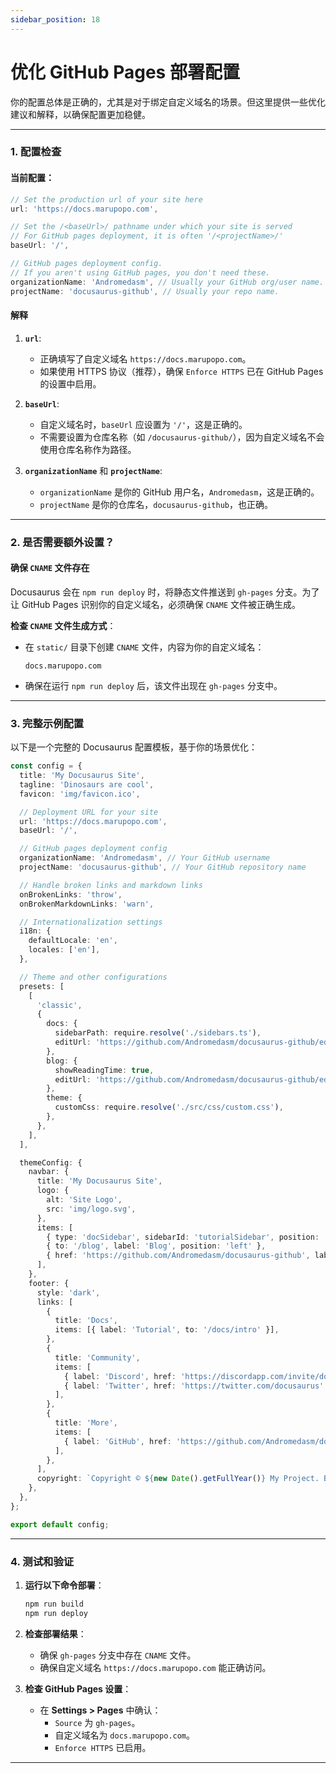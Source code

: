 ```yaml
---
sidebar_position: 18
---
```


# 优化 GitHub Pages 部署配置


你的配置总体是正确的，尤其是对于绑定自定义域名的场景。但这里提供一些优化建议和解释，以确保配置更加稳健。

---

### **1. 配置检查**
#### 当前配置：
```typescript
// Set the production url of your site here
url: 'https://docs.marupopo.com',

// Set the /<baseUrl>/ pathname under which your site is served
// For GitHub pages deployment, it is often '/<projectName>/'
baseUrl: '/',

// GitHub pages deployment config.
// If you aren't using GitHub pages, you don't need these.
organizationName: 'Andromedasm', // Usually your GitHub org/user name.
projectName: 'docusaurus-github', // Usually your repo name.
```

#### **解释**
1. **`url`**:
   - 正确填写了自定义域名 `https://docs.marupopo.com`。
   - 如果使用 HTTPS 协议（推荐），确保 `Enforce HTTPS` 已在 GitHub Pages 的设置中启用。

2. **`baseUrl`**:
   - 自定义域名时，`baseUrl` 应设置为 `'/'`，这是正确的。
   - 不需要设置为仓库名称（如 `/docusaurus-github/`），因为自定义域名不会使用仓库名称作为路径。

3. **`organizationName`** 和 **`projectName`**:
   - `organizationName` 是你的 GitHub 用户名，`Andromedasm`，这是正确的。
   - `projectName` 是你的仓库名，`docusaurus-github`，也正确。

---

### **2. 是否需要额外设置？**

#### **确保 `CNAME` 文件存在**
Docusaurus 会在 `npm run deploy` 时，将静态文件推送到 `gh-pages` 分支。为了让 GitHub Pages 识别你的自定义域名，必须确保 `CNAME` 文件被正确生成。

**检查 `CNAME` 文件生成方式**：
- 在 `static/` 目录下创建 `CNAME` 文件，内容为你的自定义域名：
  ```
  docs.marupopo.com
  ```
- 确保在运行 `npm run deploy` 后，该文件出现在 `gh-pages` 分支中。

---

### **3. 完整示例配置**
以下是一个完整的 Docusaurus 配置模板，基于你的场景优化：

```typescript
const config = {
  title: 'My Docusaurus Site',
  tagline: 'Dinosaurs are cool',
  favicon: 'img/favicon.ico',

  // Deployment URL for your site
  url: 'https://docs.marupopo.com',
  baseUrl: '/',

  // GitHub pages deployment config
  organizationName: 'Andromedasm', // Your GitHub username
  projectName: 'docusaurus-github', // Your GitHub repository name

  // Handle broken links and markdown links
  onBrokenLinks: 'throw',
  onBrokenMarkdownLinks: 'warn',

  // Internationalization settings
  i18n: {
    defaultLocale: 'en',
    locales: ['en'],
  },

  // Theme and other configurations
  presets: [
    [
      'classic',
      {
        docs: {
          sidebarPath: require.resolve('./sidebars.ts'),
          editUrl: 'https://github.com/Andromedasm/docusaurus-github/edit/main/',
        },
        blog: {
          showReadingTime: true,
          editUrl: 'https://github.com/Andromedasm/docusaurus-github/edit/main/',
        },
        theme: {
          customCss: require.resolve('./src/css/custom.css'),
        },
      },
    ],
  ],

  themeConfig: {
    navbar: {
      title: 'My Docusaurus Site',
      logo: {
        alt: 'Site Logo',
        src: 'img/logo.svg',
      },
      items: [
        { type: 'docSidebar', sidebarId: 'tutorialSidebar', position: 'left', label: 'Docs' },
        { to: '/blog', label: 'Blog', position: 'left' },
        { href: 'https://github.com/Andromedasm/docusaurus-github', label: 'GitHub', position: 'right' },
      ],
    },
    footer: {
      style: 'dark',
      links: [
        {
          title: 'Docs',
          items: [{ label: 'Tutorial', to: '/docs/intro' }],
        },
        {
          title: 'Community',
          items: [
            { label: 'Discord', href: 'https://discordapp.com/invite/docusaurus' },
            { label: 'Twitter', href: 'https://twitter.com/docusaurus' },
          ],
        },
        {
          title: 'More',
          items: [
            { label: 'GitHub', href: 'https://github.com/Andromedasm/docusaurus-github' },
          ],
        },
      ],
      copyright: `Copyright © ${new Date().getFullYear()} My Project. Built with Docusaurus.`,
    },
  },
};

export default config;
```

---

### **4. 测试和验证**

1. **运行以下命令部署**：
   ```bash
   npm run build
   npm run deploy
   ```

2. **检查部署结果**：
   - 确保 `gh-pages` 分支中存在 `CNAME` 文件。
   - 确保自定义域名 `https://docs.marupopo.com` 能正确访问。

3. **检查 GitHub Pages 设置**：
   - 在 **Settings > Pages** 中确认：
     - `Source` 为 `gh-pages`。
     - 自定义域名为 `docs.marupopo.com`。
     - `Enforce HTTPS` 已启用。

---
